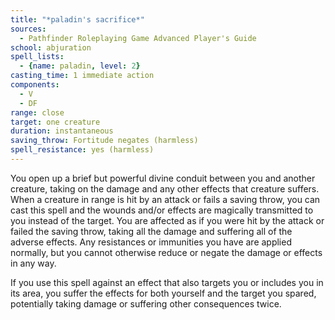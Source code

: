 ```yaml
---
title: "*paladin's sacrifice*"
sources:
  - Pathfinder Roleplaying Game Advanced Player's Guide
school: abjuration
spell_lists:
  - {name: paladin, level: 2}
casting_time: 1 immediate action
components:
  - V
  - DF
range: close
target: one creature
duration: instantaneous
saving_throw: Fortitude negates (harmless)
spell_resistance: yes (harmless)
---
```


You open up a brief but powerful divine conduit between you and another creature, taking on the damage and any other effects that creature suffers. When a creature in range is hit by an attack or fails a saving throw, you can cast this spell and the wounds and/or effects are magically transmitted to you instead of the target. You are affected as if you were hit by the attack or failed the saving throw, taking all the damage and suffering all of the adverse effects. Any resistances or immunities you have are applied normally, but you cannot otherwise reduce or negate the damage or effects in any way.

If you use this spell against an effect that also targets you or includes you in its area, you suffer the effects for both yourself and the target you spared, potentially taking damage or suffering other consequences twice.

